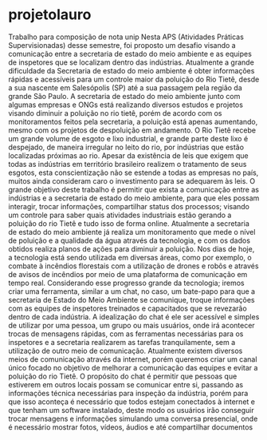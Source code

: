 # projetolauro
Trabalho para composição de nota unip
Nesta APS (Atividades Práticas Supervisionadas) desse semestre, foi proposto um desafio visando a comunicação entre a secretaria de estado do meio ambiente e as equipes de inspetores que se localizam dentro das indústrias. Atualmente a grande dificuldade da Secretaria de estado do meio ambiente é obter informações rápidas e acessíveis para um controle maior da poluição do Rio Tietê, desde a sua nascente em Salesópolis (SP) até a sua passagem pela região da grande São Paulo.
A secretaria de estado do meio ambiente junto com algumas empresas e ONGs está realizando diversos estudos e projetos visando diminuir a poluição no rio tietê, porém de acordo com os monitoramentos feitos pela secretaria, a poluição está apenas aumentando, mesmo com os projetos de despoluição em andamento.
O Rio Tietê recebe um grande volume de esgoto e lixo industrial, e grande parte deste lixo é despejado, de maneira irregular no leito do rio, por indústrias que estão localizadas próximas ao rio. Apesar da existência de leis que exigem que todas as indústrias em território brasileiro realizem o tratamento de seus esgotos, esta conscientização não se estende a todas as empresas no país, muitos ainda consideram caro o investimento para se adequarem às leis. O grande objetivo deste trabalho é permitir que exista a comunicação entre as indústrias e a secretaria de estado do meio ambiente, para que eles possam interagir, trocar informações, compartilhar status dos processos; visando um controle para saber quais atividades industriais estão gerando a poluição do rio Tietê e tudo isso de forma online.
Atualmente a secretaria de estado do meio ambiente já realiza um monitoramento que mede o nível de poluição e a qualidade da água através da tecnologia, e com os dados obtidos realiza planos de ações para diminuir a poluição. Nos dias de hoje, a tecnologia está sendo utilizada em diversas áreas, como por exemplo, o combate à incêndios florestais com a utilização de drones e robôs e através de avisos de incêndios por meio de uma plataforma de comunicação em tempo real.
Considerando esse progresso grande da tecnologia; iremos criar uma ferramenta, similar a um chat, no caso, um bate-papo para que a secretaria de Estado do Meio Ambiente se comunique, troque informações com as equipes de inspetores treinados e capacitados que se revezarão dentro de cada indústria. A idealização do chat é ele ser acessível e simples de utilizar por uma pessoa, um grupo ou mais usuários, onde irá acontecer trocas de mensagens rápidas, com as ferramentas necessárias para os inspetores e a secretaria realizarem as tarefas tranquilamente, sem a utilização de outro meio de comunicação. Atualmente existem diversos meios de comunicação através da internet, porém queremos criar um canal único focado no objetivo de melhorar a comunicação das equipes e evitar a poluição do rio Tietê.
O propósito do chat é permitir que pessoas que estiverem em outros locais possam se comunicar entre si, passando as informações técnica necessárias para inspeção da indústria, porém para que isso aconteça é necessário que todos estejam conectados à internet e que tenham um software instalado, deste modo os usuários irão conseguir trocar mensagens e informações simulando uma conversa presencial, onde é necessário mostrar fotos, vídeos, áudios e até compartilhar documentos
